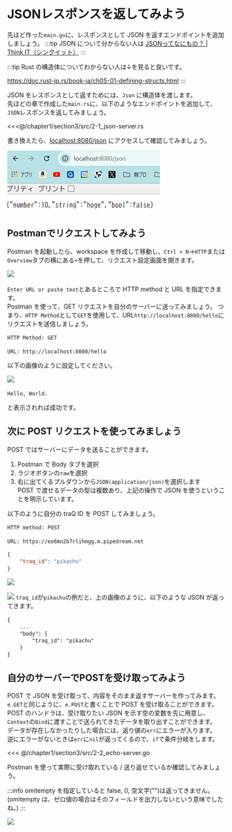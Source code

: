 # JSONレスポンスを返してみよう

先ほど作った`main.go`に、レスポンスとして JSON を返すエンドポイントを追加しましょう。
:::tip
JSON について分からない人は
[JSONってなにもの？ | Think IT（シンクイット）](https://thinkit.co.jp/article/70/1)
:::

:::tip
Rust の構造体についてわからない人は↓を見ると良いです。

https://doc.rust-jp.rs/book-ja/ch05-01-defining-structs.html
:::

JSON をレスポンスとして返すためには、`Json` に構造体を渡します。  
先ほどの章で作成した`main.rs`に、以下のようなエンドポイントを追加して、`JSON`レスポンスを返してみましょう。

<<<@/chapter1/section3/src/2-1_json-server.rs

書き換えたら、<a href='http://localhost:8080/json' target="_blank" rel="noopener noreferrer">localhost:8080/json</a> にアクセスして確認してみましょう。

![](assets/json_server.png)

## Postmanでリクエストしてみよう

Postman を起動したら、workspace を作成して移動し、`Ctrl + N`->`HTTP`または`Overview`タブの横にある`+`を押して、リクエスト設定画面を開きます。

![](assets/postman.png)

`Enter URL or paste text`とあるところで HTTP method と URL を指定できます。  
Postman を使って、GET リクエストを自分のサーバーに送ってみましょう。
つまり、`HTTP Method`として`GET`を使用して、URL`http://localhost:8080/hello`にリクエストを送信しましょう。

```
HTTP Method: GET

URL: http://localhost:8080/hello
```
以下の画像のように設定してください。

![](assets/postman-hello.png)

```
Hello, World.
```
と表示されれば成功です。

## 次に POST リクエストを使ってみましょう

POST ではサーバーにデータを送ることができます。

1. Postman で Body タブを選択
2. ラジオボタンの`raw`を選択
3. 右に出てくるプルダウンから`JSON(application/json)`を選択します  
POST で渡せるデータの型は複数あり、上記の操作で JSON を使うということを明示しています。

以下のように自分の traQ ID を POST してみましょう。

```
HTTP method: POST

URL: https://eo6mn2b7rlihmgg.m.pipedream.net
```
```json
{
    "traq_id": "pikachu"
}
```

![](assets/postman-post.png)

![](assets/postman-response.png)
`traq_id`が`pikachu`の例だと、上の画像のように、以下のような JSON が返ってきます。
```
{
    ...
    "body": {
        "traq_id": "pikachu"
    }
}
```

<!--
inspectある?
から自分のtraQ IDがあるか確認してみましょう
-->

## 自分のサーバーでPOSTを受け取ってみよう

POST で JSON を受け取って、内容をそのまま返すサーバーを作ってみます。  
`e.GET`と同じように、`e.POST`と書くことで POST を受け取ることができます。  
POST のハンドラは、受け取りたい JSON を示す空の変数を先に用意し、`Context`の`Bind`に渡すことで送られてきたデータを取り出すことができます。  
データが存在しなかったりした場合には、返り値の`err`にエラーが入ります。  
逆にエラーがないときは`err`に`nil`が返ってくるので、`if`で条件分岐をします。

<<< @/chapter1/section3/src/2-2_echo-server.go

Postman を使って実際に受け取れている / 送り返せているか確認してみましょう。

:::info
omitempty を指定していると false, 0, 空文字("")は返ってきません。(omitempty は、ゼロ値の場合はそのフィールドを出力しないという意味でしたね。)
:::

![](assets/postman-echo.png)
